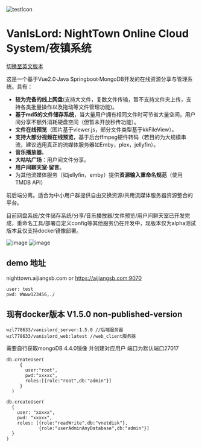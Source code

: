 ![testIcon](https://user-images.githubusercontent.com/55415793/173568881-43b09052-592d-412d-b3c2-e4e7c310cb4e.png)

# VanIsLord: NightTown Online Cloud System/夜镇系统


[切换至英文版本](https://github.com/wzl778633/vanIsLord/blob/master/README_en.md)

这是一个基于Vue2.0·Java Springboot·MongoDB开发的在线资源分享与管理系统。具有：
- **较为完备的线上网盘**(支持大文件，复数文件传输，暂不支持文件夹上传，支持各类批量操作以及拖动等文件管理功能)。
- **基于md5的文件储存系统**，当大量用户拥有相同文件时可节省大量空间，用户间分享不额外消耗硬盘空间（但暂未开放秒传功能）。
- **文件在线预览**（图片基于viewer.js，部分文件类型基于kkFileView）。
- **支持大部分视频在线预览**，基于后台ffmpeg硬件转码（若目的为大规模串流，建议选用真正的流媒体服务器如Emby，plex，jellyfin）。
- **音乐播放器**。
- **大咕咕广场**：用户间文件分享。
- **用户间聊天室·留言**。
- 为其他流媒体服务（如jellyfin，emby）提供**资源输入重命名规范**（使用TMDB API）

前后端分离。适合为中小用户群提供自由交换资源/共用流媒体服务器资源整合的平台。

目前网盘系统/文件储存系统/分享/音乐播放器/文件预览/用户间聊天室已开发完成，重命名工具/部署自定义config等其他服务仍在开发中，现版本仅为alpha测试版本且仅支持docker镜像部署。

![image](https://user-images.githubusercontent.com/55415793/173569340-9c1efaa2-3329-4129-a4f0-aa33165f1473.png)
![image](https://user-images.githubusercontent.com/55415793/173570282-483bc72d-0d5b-40a7-874b-78e9cf775a20.png)
## demo 地址
nighttown.aijiangsb.com or https://aijiangsb.com:9070
```
user: test
pwd: WWww123456,./
```
## 现有docker版本 V1.5.0 non-published-version
```
wzl778633/vanislord_server:1.5.0 //后端服务器
wzl778633/vanislord_web:latest //web_client服务器
```
需要自行获取mongoDB 4.4.0镜像 并创建对应用户 端口为默认端口27017
```
db.createUser(
     {
       user:"root",
       pwd:"xxxxx",
       roles:[{role:"root",db:"admin"}]
     }
  )
 
db.createUser( 
  { 
    user: "xxxxx", 
    pwd: "xxxxx", 
    roles: [{role:"readWrite",db:"vnetdisk"},
            {role:"userAdminAnyDatabase",db:"admin"}] 
  } 
) 
```


